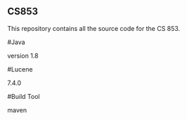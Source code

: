 ## CS853
This repository contains all the source code for the CS 853. 


#Java

version 1.8

#Lucene

7.4.0

#Build Tool

maven

